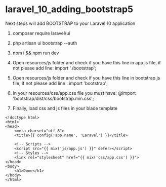 # laravel_10_adding_bootstrap5

Next steps will add BOOTSTRAP to your Laravel 10 application

1. composer require laravel/ui

2. php artisan ui bootstrap --auth

3. npm i && npm run dev

4. Open resources/js folder and check if you have this line in app.js file, if not please add line:
import './bootstrap';

5. Open resources/js folder and check if you have this line in bootstrap.js file, if not please add line :
import 'bootstrap';

6. In your resources/css/app.css file you must have:
@import 'bootstrap/dist/css/bootstrap.min.css';

7. Finally, load css and js files in your blade template
```
<!doctype html>
<html>
<head>
    <meta charset="utf-8">
    <title>{{ config('app.name', 'Laravel') }}</title>

    <!-- Scripts -->
    <script src="{{ mix('js/app.js') }}" defer></script>
    <!-- Styles -->
    <link rel="stylesheet" href="{{ mix('css/app.css') }}">
</head>
<body>
    <h1>Done</h1>
</body>
</html>
```

